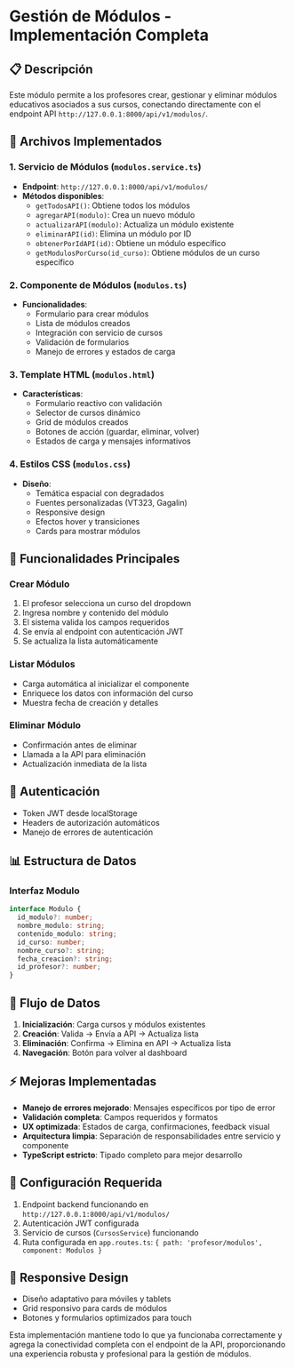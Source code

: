 # Gestión de Módulos - Implementación Completa

## 📋 Descripción
Este módulo permite a los profesores crear, gestionar y eliminar módulos educativos asociados a sus cursos, conectando directamente con el endpoint API `http://127.0.0.1:8000/api/v1/modulos/`.

## 🔧 Archivos Implementados

### 1. Servicio de Módulos (`modulos.service.ts`)
- **Endpoint**: `http://127.0.0.1:8000/api/v1/modulos/`
- **Métodos disponibles**:
  - `getTodosAPI()`: Obtiene todos los módulos
  - `agregarAPI(modulo)`: Crea un nuevo módulo
  - `actualizarAPI(modulo)`: Actualiza un módulo existente
  - `eliminarAPI(id)`: Elimina un módulo por ID
  - `obtenerPorIdAPI(id)`: Obtiene un módulo específico
  - `getModulosPorCurso(id_curso)`: Obtiene módulos de un curso específico

### 2. Componente de Módulos (`modulos.ts`)
- **Funcionalidades**:
  - Formulario para crear módulos
  - Lista de módulos creados
  - Integración con servicio de cursos
  - Validación de formularios
  - Manejo de errores y estados de carga

### 3. Template HTML (`modulos.html`)
- **Características**:
  - Formulario reactivo con validación
  - Selector de cursos dinámico
  - Grid de módulos creados
  - Botones de acción (guardar, eliminar, volver)
  - Estados de carga y mensajes informativos

### 4. Estilos CSS (`modulos.css`)
- **Diseño**:
  - Temática espacial con degradados
  - Fuentes personalizadas (VT323, Gagalin)
  - Responsive design
  - Efectos hover y transiciones
  - Cards para mostrar módulos

## 🚀 Funcionalidades Principales

### Crear Módulo
1. El profesor selecciona un curso del dropdown
2. Ingresa nombre y contenido del módulo
3. El sistema valida los campos requeridos
4. Se envía al endpoint con autenticación JWT
5. Se actualiza la lista automáticamente

### Listar Módulos
- Carga automática al inicializar el componente
- Enriquece los datos con información del curso
- Muestra fecha de creación y detalles

### Eliminar Módulo
- Confirmación antes de eliminar
- Llamada a la API para eliminación
- Actualización inmediata de la lista

## 🔐 Autenticación
- Token JWT desde localStorage
- Headers de autorización automáticos
- Manejo de errores de autenticación

## 📊 Estructura de Datos

### Interfaz Modulo
```typescript
interface Modulo {
  id_modulo?: number;
  nombre_modulo: string;
  contenido_modulo: string;
  id_curso: number;
  nombre_curso?: string;
  fecha_creacion?: string;
  id_profesor?: number;
}
```

## 🔄 Flujo de Datos
1. **Inicialización**: Carga cursos y módulos existentes
2. **Creación**: Valida → Envía a API → Actualiza lista
3. **Eliminación**: Confirma → Elimina en API → Actualiza lista
4. **Navegación**: Botón para volver al dashboard

## ⚡ Mejoras Implementadas
- **Manejo de errores mejorado**: Mensajes específicos por tipo de error
- **Validación completa**: Campos requeridos y formatos
- **UX optimizada**: Estados de carga, confirmaciones, feedback visual
- **Arquitectura limpia**: Separación de responsabilidades entre servicio y componente
- **TypeScript estricto**: Tipado completo para mejor desarrollo

## 🔧 Configuración Requerida
1. Endpoint backend funcionando en `http://127.0.0.1:8000/api/v1/modulos/`
2. Autenticación JWT configurada
3. Servicio de cursos (`CursosService`) funcionando
4. Ruta configurada en `app.routes.ts`: `{ path: 'profesor/modulos', component: Modulos }`

## 📱 Responsive Design
- Diseño adaptativo para móviles y tablets
- Grid responsivo para cards de módulos
- Botones y formularios optimizados para touch

Esta implementación mantiene todo lo que ya funcionaba correctamente y agrega la conectividad completa con el endpoint de la API, proporcionando una experiencia robusta y profesional para la gestión de módulos.
